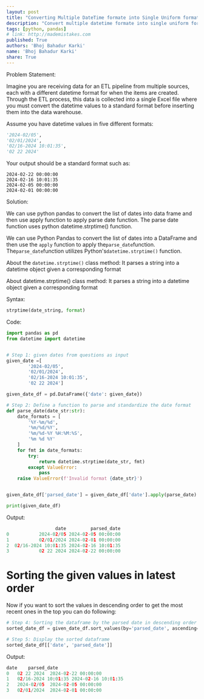 ```yaml
---
layout: post
title: "Converting Multiple DateTime formate into Single Uniform format using Python and Pandas"
description: "Convert multiple datetime formate into single uniform format"
tags: [python, pandas]
# link: http://mademistakes.com  
published: True
authors: 'Bhoj Bahadur Karki'
name: 'Bhoj Bahadur Karki'
share: True
---
```

Problem Statement:

Imagine you are receiving data for an ETL pipeline from multiple sources, each with a different datetime format for when the items are created. Through the ETL process, this data is collected into a single Excel file where you must convert the datetime values to a standard format before inserting them into the data warehouse.

Assume you have datetime values in five different formats:

```python
'2024-02/05',
'02/01/2024',
'02/16-2024 10:01:35',
'02 22 2024'
```

Your output should be a standard format such as:

```
2024-02-22 00:00:00
2024-02-16 10:01:35
2024-02-05 00:00:00
2024-02-01 00:00:00
```

Solution:

We can use python pandas to convert the list of dates into data frame and then use apply function to apply parse date function. The parse date function uses python datetime.strptime() function.


We can use Python Pandas to convert the list of dates into a DataFrame and then use the `apply` function to apply the`parse_date`function. The`parse_date`function utilizes Python's`datetime.strptime()` function.


About the `datetime.strptime()` class method:
It parses a string into a datetime object given a corresponding format



About datetime.strptime() class method:
It parses a string into a datetime object given a corresponding format

Syntax:

```python
strptime(date_string, format)
```

Code:

```python
import pandas as pd
from datetime import datetime


# Step 1: given dates from questions as input
given_date =[
        '2024-02/05',
        '02/01/2024',
        '02/16-2024 10:01:35',
        '02 22 2024']

given_date_df = pd.DataFrame({'date': given_date})

# Step 2: Define a function to parse and standardize the date format
def parse_date(date_str:str):
    date_formats = [
        '%Y-%m/%d',
        '%m/%d/%Y',
        '%m/%d-%Y %H:%M:%S',
        '%m %d %Y'
    ]
    for fmt in date_formats:
        try:
            return datetime.strptime(date_str, fmt)
        except ValueError:
            pass
    raise ValueError(f'Invalid format {date_str}')


given_date_df['parsed_date'] = given_date_df['date'].apply(parse_date)

print(given_date_df)
```

Output:

```python
                  date         parsed_date
0           2024-02/05 2024-02-05 00:00:00
1           02/01/2024 2024-02-01 00:00:00
2  02/16-2024 10:01:35 2024-02-16 10:01:35
3           02 22 2024 2024-02-22 00:00:00

```

# Sorting the given values in latest order

Now if you want to sort the values in descending order to get the most recent ones in the top you can do following:

```python
# Step 4: Sorting the dataframe by the parsed date in descending order
sorted_date_df = given_date_df.sort_values(by='parsed_date', ascending=False).reset_index(drop=True)

# Step 5: Display the sorted dataframe
sorted_date_df[['date', 'parsed_date']]
```

Output:

```python
date	parsed_date
0	02 22 2024	2024-02-22 00:00:00
1	02/16-2024 10:01:35	2024-02-16 10:01:35
2	2024-02/05	2024-02-05 00:00:00
3	02/01/2024	2024-02-01 00:00:00
```
